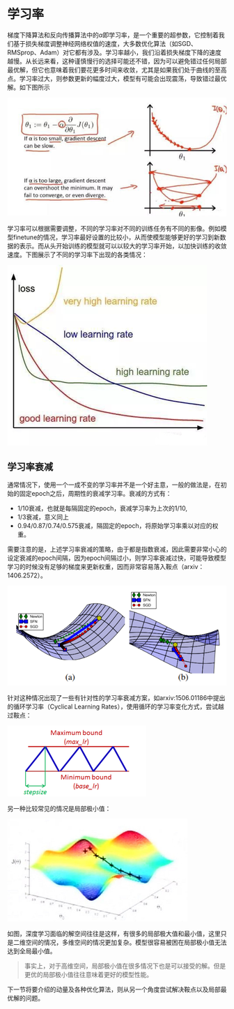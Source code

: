 # 学习率

梯度下降算法和反向传播算法中的$\alpha$即学习率，是一个重要的超参数，它控制着我们基于损失梯度调整神经网络权值的速度，大多数优化算法（如SGD、RMSprop、Adam）对它都有涉及。学习率越小，我们沿着损失梯度下降的速度越慢。从长远来看，这种谨慎慢行的选择可能还不错，因为可以避免错过任何局部最优解，但它也意味着我们要花更多时间来收敛，尤其是如果我们处于曲线的至高点。学习率过大，则参数更新的幅度过大，模型有可能会出现震荡，导致错过最优解。如下图所示

![212-dl-basics-05-01](212-dl-basics-05/212-dl-basics-05-01.jpg)

学习率可以根据需要调整，不同的学习率对不同的训练任务有不同的影像。例如模型finetune的情况，学习率最好设置的比较小，从而使模型能够更好的学习到新数据的表示。而从头开始训练的模型就可以以较大的学习率开始，以加快训练的收敛速度。下图展示了不同的学习率下出现的各类情况：

![212-dl-basics-05-02](212-dl-basics-05/212-dl-basics-05-02.jpg)

## 学习率衰减

通常情况下，使用一个一成不变的学习率并不是一个好主意，一般的做法是，在初始的固定epoch之后，周期性的衰减学习率。衰减的方式有：

- 1/10衰减，也就是每隔固定的epoch，衰减学习率为上次的1/10,
- 1/3衰减，意义同上
- 0.94/0.87/0.74/0.575衰减，隔固定的epoch，将原始学习率乘以对应的权重。

需要注意的是，上述学习率衰减的策略，由于都是指数衰减，因此需要非常小心的设定衰减的epoch间隔，因为epoch间隔过小，则学习率衰减过快，可能导致模型学习的时候没有足够的梯度来更新权重，因而非常容易落入鞍点（arxiv：1406.2572）。

![212-dl-basics-05-04](212-dl-basics-05/212-dl-basics-05-04.png)

针对这种情况出现了一些有针对性的学习率衰减方案，如arxiv:1506.01186中提出的循环学习率（Cyclical Learning Rates），使用循环的学习率变化方式，尝试越过鞍点：

![212-dl-basics-05-03](212-dl-basics-05/212-dl-basics-05-03.png)

另一种比较常见的情况是局部极小值：

![212-dl-basics-05-05](212-dl-basics-05/212-dl-basics-05-05.jpg)

如图，深度学习面临的解空间往往是这样，有很多的局部极大值和最小值，这里只是二维空间的情况，多维空间的情况更加复杂。模型很容易被困在局部极小值无法达到全局最小值。

> 事实上，对于高维空间，局部极小值在很多情况下也是可以接受的解。但是更优的局部极小值往往意味着更好的模型性能。

下一节将要介绍的动量及各种优化算法，则从另一个角度尝试解决鞍点以及局部最优解的问题。